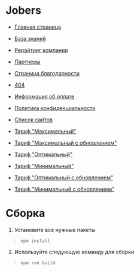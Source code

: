 # Jobers

- [Главная страница](https://jobers.vercel.app/)
- [База знаний](https://jobers.vercel.app/blog.html)
- [Рерайтинг компании](https://jobers.vercel.app/rewriting.html)
- [Партнеры](https://jobers.vercel.app/partners.html)
- [Страница благодарности](https://jobers.vercel.app/thank-you-page.html)
- [404](https://jobers.vercel.app/404.html)
- [Информация об оплате](https://jobers.vercel.app/payment-info.html)
- [Политика конфиденциальности](https://jobers.vercel.app/privacy_policy.html)

- [Список сайтов](https://jobers.ru/spisok_saitov)
- [Тариф "Максимальный"](https://jobers.ru/tariff_maximum)
- [Тариф "Максимальный с обновлением"](https://jobers.ru/tariff_maximum-with-auto-update)
- [Тариф "Оптимальный"](https://jobers.ru/tariff_advanced)
- [Тариф "Минимальный"](https://jobers.ru/tariff_starting)
- [Тариф "Оптимальный с обновлением"](https://jobers.ru/tariff_advanced-with-auto-update)
- [Тариф "Минимальный с обновлением"](https://jobers.ru/tariff_starting-with-auto-update)

# Сборка

1. Установите все нужные пакеты 
>`npm install`

2. Используйте следующую команду для сборки 
>`npm run build`
